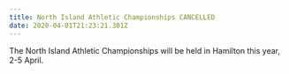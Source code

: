 ```yaml
---
title: North Island Athletic Championships CANCELLED
date: 2020-04-01T21:23:21.301Z
---
```

The North Island Athletic Championships will be held in Hamilton this year, 2-5 April.
